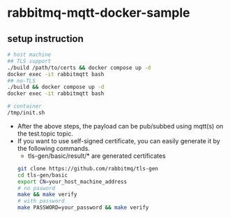 # rabbitmq-mqtt-docker-sample

## setup instruction

```bash
# host machine
## TLS support
./build /path/to/certs && docker compose up -d
docker exec -it rabbitmqtt bash
## no-TLS
./build && docker compose up -d
docker exec -it rabbitmqtt bash

# container
/tmp/init.sh
```

- After the above steps, the payload can be pub/subbed using mqtt(s) on the test.topic topic.
- If you want to use self-signed certificate, you can easily generate it by the following commands.
  - tls-gen/basic/result/* are generated certificates
  ```bash
  git clone https://github.com/rabbitmq/tls-gen
  cd tls-gen/basic
  export CN=your_host_machine_address
  # no pasword
  make && make verify
  # with password
  make PASSWORD=your_password && make verify
  ```
